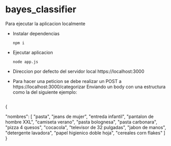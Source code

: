 ﻿# bayes_classifier

Para ejecutar la aplicacion localmente
* Instalar dependencias
  ```
  npm i
  ```
* Ejecutar aplicacion
  ```
  node app.js
  ```
* Direccion por defecto del servidor local
  https://localhost:3000

* Para hacer una peticion se debe realizar un POST a
  https://localhost:3000/categorizar
  Enviando un body con una estructura como la del siguiente ejemplo:
  ```
{
  
  "nombres": [
    "pasta",
    "jeans de mujer",
    "entreda infantil",
    "pantalon de hombre XXL",
    "camiseta verano",
    "pasta bolognesa",
    "pasta carbonara",
    "pizza 4 quesos",
    "cocacola",
    "televisor de 32 pulgadas",
    "jabon de manos",
    "detergente lavadora",
    "papel higienico doble hoja",
    "cereales corn flakes"
]
}
  ```
